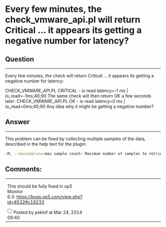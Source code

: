 # Every few minutes, the check\_vmware\_api.pl will return Critical ... it appears its getting a negative number for latency?

## Question

* * * * *

Every few minutes, the check will return Critical … it appears its getting a negative number for latency:

CHECK\_VMWARE\_API.PL CRITICAL - io read latency=-1 ms | io\_read=-1ms;40;90
The same check will then return OK a few seconds later:
CHECK\_VMWARE\_API.PL OK - io read latency=0 ms | io\_read=0ms;40;90
Any idea why it might be getting a negative number?

## Answer

* * * * *

This problem can be fixed by collecting multiple samples of the data, described in the help text for the plugin:

``` {.bash data-syntaxhighlighter-params="brush: bash; gutter: false; theme: Confluence" data-theme="Confluence" style="brush: bash; gutter: false; theme: Confluence"}
-M, --maxsamples=<max sample count> Maximum number of samples to retrieve. Max sample number is ignored for historic intervals. Default value is 1 (latest available sample).
```

## Comments:

<table>
<colgroup>
<col width="50%" />
<col width="50%" />
</colgroup>
<tbody>
<tr class="odd">
<td align="left"><p>This should be fully fixed in op5 Monitor 6.3: <a href="https://bugs.op5.com/view.php?id=4532#c18233">https://bugs.op5.com/view.php?id=4532#c18233</a></p>
<img src="images/icons/contenttypes/comment_16.png" /> Posted by peklof at Mar 24, 2014 09:40</td>
</tr>
</tbody>
</table>


